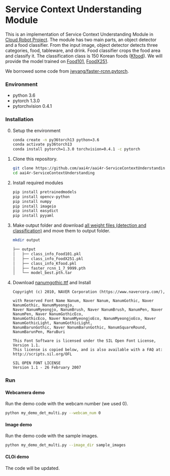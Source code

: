 # Service Context Understanding Module

This is an implementation of Service Context Understanding Module in [Cloud Robot Project](https://github.com/aai4r/aai4r-master).
The module has two main parts, an object detector and a food classifier.
From the input image, object detector detects three categories, food, tableware, and drink.
Food classifier crops the food area and classify it.
The classification class is 150 Korean foods ([Kfood](https://www.aihub.or.kr/)).
We will provide the model trained on [Food101](https://www.kaggle.com/dansbecker/food-101), [FoodX251](https://github.com/karansikka1/iFood_2019).

We borrowed some code from [jwyang/faster-rcnn.pytorch](https://github.com/jwyang/faster-rcnn.pytorch). 

### Environment
* python 3.6
* pytorch 1.3.0
* pytorchvision 0.4.1

### Installation
0. Setup the environment
    ```bash
    conda create -n py36torch13 python=3.6 
    conda activate py36torch13
    conda install pytorch=1.3.0 torchvision=0.4.1 -c pytorch
    ```

1. Clone this repository.
    ```bash
    git clone https://github.com/aai4r/aai4r-ServiceContextUnderstanding
    cd aai4r-ServiceContextUnderstanding
    ```

2. Install required modules
    ```bash
    pip install pretrainedmodels
    pip install opencv-python
    pip install numpy
    pip install imageio
    pip install easydict
    pip install pyyaml
    ```

3. Make output folder and download [all weight files (detection and classification)](https://drive.google.com/drive/folders/1rT2DYaiywGt8gqdl2YGnd6RLP1rxZV9I?usp=sharing) and move them to output folder.
    ```bash
    mkdir output
    ```
    ```bash
    ├── output
    │   ├── class_info_Food101.pkl
    │   ├── class_info_FoodX251.pkl
    │   ├── class_info_Kfood.pkl
    │   ├── faster_rcnn_1_7_9999.pth
    │   └── model_best.pth.tar
    ```
 
4. Download [nanumgothic.ttf](https://fonts.google.com/download?family=Nanum%20Gothic) and Install
   ```
   Copyright (c) 2010, NAVER Corporation (https://www.navercorp.com/),

   with Reserved Font Name Nanum, Naver Nanum, NanumGothic, Naver NanumGothic, NanumMyeongjo, 
   Naver NanumMyeongjo, NanumBrush, Naver NanumBrush, NanumPen, Naver NanumPen, Naver NanumGothicEco, 
   NanumGothicEco, Naver NanumMyeongjoEco, NanumMyeongjoEco, Naver NanumGothicLight, NanumGothicLight, 
   NanumBarunGothic, Naver NanumBarunGothic, NanumSquareRound, NanumBarunPen, MaruBuri

   This Font Software is licensed under the SIL Open Font License, Version 1.1.
   This license is copied below, and is also available with a FAQ at: http://scripts.sil.org/OFL

   SIL OPEN FONT LICENSE
   Version 1.1 - 26 February 2007 
   ```
   
### Run
#### Webcamera demo

Run the demo code with the webcam number (we used 0).
   ```bash
   python my_demo_det_multi.py --webcam_num 0
   ```
   
#### Image demo

Run the demo code with the sample images.
   ```bash
   python my_demo_det_multi.py --image_dir sample_images
   ```
   
#### CLOi demo

The code will be updated.
